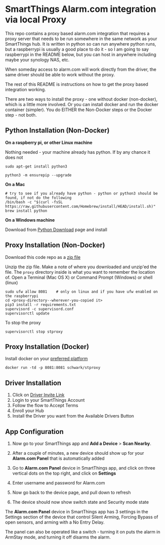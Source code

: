 # SmartThings Alarm.com integration via local Proxy

This repo contains a proxy based alarm.com integration that requires a proxy server that needs to be run somewhere in the same network as your SmartThings hub. It is written in python so can run anywhere python runs, but a raspberrypi is usually a good place to do it - so I am going to say raspberrypi in the README below, but you can host in anywhere including maybe your synology NAS, etc. 

When someday access to alarm.com will work directly from the driver, the same driver should be able to work without the proxy.

The rest of this README is instructions on how to get the proxy based integration working.

There are two ways to install the proxy - one without docker (non-docker), which is a little more involved. Or you can install docker and run the docker container (simpler). You do EITHER the Non-Docker steps or the Docker step - not both.

## Python Installation (Non-Docker)

**On a raspberry pi, or other Linux machine**

Nothing needed - your machine already has python. If by any chance it does not

```
sudo apt-get install python3

python3 -m ensurepip --upgrade
```

**On a Mac** 
```
# try to see if you already have python - python or python3 should be found, if not do the following
/bin/bash -c "$(curl -fsSL https://raw.githubusercontent.com/Homebrew/install/HEAD/install.sh)"
brew install python
```

**On a Windows machine**

Download from [Python Download](https://www.python.org/downloads/) page and install


## Proxy Installation (Non-Docker)

Download this code repo as a [zip file](https://github.com/schwark/smartthings-edge-alarmcom/archive/refs/heads/main.zip)

Unzip the zip file. Make a note of where you downloaded and unzip'ed the file. The `proxy` directory inside is what you want to remember the location of. Open a Terminal (Mac OS X) or Command Prompt (Windows) or shell (linux)

```
sudo ufw allow 8081    # only on linux and if you have ufw enabled on the raspberrypi
cd <proxy-directory--wherever-you-copied it>
pip3 install -r requirements.txt
supervisord -c supervisord.conf
supervisorctl update
```

To stop the proxy

```
supervisorctl stop stproxy
```

## Proxy Installation (Docker)
Install docker on your [preferred platform](https://docs.docker.com/get-docker/)

```
docker run -td -p 8081:8081 schwark/stproxy
```

## Driver Installation

1. Click on [Driver Invite Link](https://bestow-regional.api.smartthings.com/invite/VD2NLgQwpNj5)
2. Login to your SmartThings Account
3. Follow the flow to Accept Terms
4. Enroll your Hub
5. Install the Driver you want from the Available Drivers Button


## App Configuration

1. Now go to your SmartThings app and **Add a Device** > **Scan Nearby**.

2. After a couple of minutes, a new device should show up for your **Alarm.com Panel** that is automatically added

3. Go to **Alarm.com Panel** device in SmartThings app, and click on three vertical dots on the top right, and click on **Settings**

4. Enter username and password for Alarm.com

5. Now go back to the device page, and pull down to refresh

6. The device should now show switch state and Security mode state

The **Alarm.com Panel** device in SmartThings app has 3 settings in the Settings section of the device that control Silent Arming, Forcing Bypass of open sensors, and arming with a No Entry Delay. 

The panel can also be operated like a switch - turning it on puts the alarm in ArmStay mode, and turning it off disarms the alarm.
